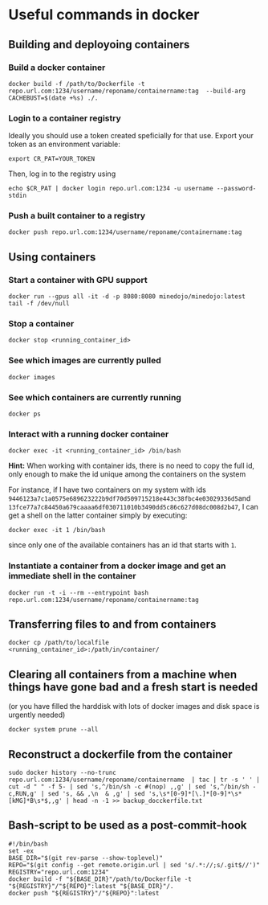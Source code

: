 # Useful commands in docker

## Building and deployoing containers

### Build a docker container
```
docker build -f /path/to/Dockerfile -t repo.url.com:1234/username/reponame/containername:tag  --build-arg CACHEBUST=$(date +%s) ./.
```

### Login to a container registry

Ideally you should use a token created speficially for that use. Export your token as an environment variable:

```
export CR_PAT=YOUR_TOKEN
```

Then, log in to the registry using

```
echo $CR_PAT | docker login repo.url.com:1234 -u username --password-stdin
```

### Push a built container to a registry
```
docker push repo.url.com:1234/username/reponame/containername:tag
```

## Using containers

### Start a container with GPU support

```
docker run --gpus all -it -d -p 8080:8080 minedojo/minedojo:latest tail -f /dev/null
```

### Stop a container

```
docker stop <running_container_id>
```

### See which images are currently pulled
```
docker images
```

### See which containers are currently running

```
docker ps
```

### Interact with a running docker container

```
docker exec -it <running_container_id> /bin/bash
```
**Hint:** When working with container ids, there is no need to copy the full id, only enough to make the id unique among the containers on the system

For instance, if I have two containers on my system with ids ``9446123a7c1a0575e689623222b9df70d509715218e443c38fbc4e03029336d5``and ``13fce77a7c84450a679caaaa6df030711010b3490dd5c86c627d08dc008d2b47``, I can get a shell on the latter container simply by executing:

``
docker exec -it 1 /bin/bash
``

since only one of the available containers has an id that starts with ``1``.

### Instantiate a container from a docker image and get an immediate shell in the container 

```
docker run -t -i --rm --entrypoint bash repo.url.com:1234/username/reponame/containername:tag
```

## Transferring files to and from containers

```
docker cp /path/to/localfile <running_container_id>:/path/in/container/
```

## Clearing all containers from a machine when things have gone bad and a fresh start is needed

(or you have filled the harddisk with lots of docker images and disk space is urgently needed)

```
docker system prune --all
```

## Reconstruct a dockerfile from the container 

```
sudo docker history --no-trunc repo.url.com:1234/username/reponame/containername  | tac | tr -s ' ' | cut -d " " -f 5- | sed 's,^/bin/sh -c #(nop) ,,g' | sed 's,^/bin/sh -c,RUN,g' | sed 's, && ,\n  & ,g' | sed 's,\s*[0-9]*[\.]*[0-9]*\s*[kMG]*B\s*$,,g' | head -n -1 >> backup_docckerfile.txt
```

## Bash-script to be used as a post-commit-hook

```
#!/bin/bash
set -ex
BASE_DIR="$(git rev-parse --show-toplevel)"
REPO="$(git config --get remote.origin.url | sed 's/.*://;s/.git$//')"
REGISTRY="repo.url.com:1234"
docker build -f "${BASE_DIR}"/path/to/Dockerfile -t "${REGISTRY}"/"${REPO}":latest "${BASE_DIR}"/.
docker push "${REGISTRY}"/"${REPO}":latest
```
